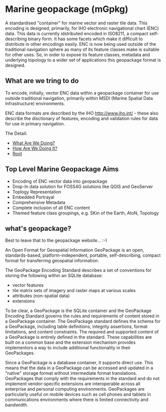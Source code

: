 # Marine geopackage (mGpkg)

A standardised "container" for marine vector and raster tile data. This encoding is designed, primarily, for IHO electronic navigational chart (ENC) data. This data is currently idstributed encoded in ISO8211, a compact self-describing binary form. It has some facets which make it difficult to distribute in other encodings easily. ENC is now being used outside of the traditional navigation sphere as many of its feature classes make is suitable for other uses. So, in order to expose its feature classes, metadata and underlying topology to a wider set of applications this geopackage format is designed.

## What are we tring to do
To encode, initially, vector ENC data within a geopackage container for use outside traditional navigation, primarily within MSDI (Marine Spatial Data Infrastructure) environments.

ENC data formats are described by the IHO http://www.iho.int/ - these also describe the disctionary of features, encoding and validation rules for data for use in primary navigation. 

The Detail:
* [What Are We Doing?](docs/whatarewedoing.md)
* [How Are We Doing It?](docs/howarewedoingit.md)
* [Root](/README.md)

## Top Level Marine Geopackage Aims
* Encoding of ENC vector data into geopackage
* Drop-In data solution for FOSS4G solutions like QGIS and GeoServer
* Toplogy Representation
* Embedded Portrayal
* Comprehensive Metadata
* Complete inclusion of all ENC content
* Themed feature class groupings, e.g. SKin of the Earth, AtoN, Topology



## what's geopackage? 

Best to leave that to the geopackage website... :-)

An Open Format for Geospatial Information
GeoPackage is an open, standards-based, platform-independent, portable, self-describing, compact format for transferring geospatial information.

The GeoPackage Encoding Standard describes a set of conventions for storing the following within an SQLite database:

* vector features
* tile matrix sets of imagery and raster maps at various scales
* attributes (non-spatial data)
* extensions

To be clear, a GeoPackage is the SQLite container and the GeoPackage Encoding Standard governs the rules and requirements of content stored in a GeoPackage container. The GeoPackage standard defines the schema for a GeoPackage, including table definitions, integrity assertions, format limitations, and content constraints. The required and supported content of a GeoPackage is entirely defined in the standard. These capabilities are built on a common base and the extension mechanism provides implementors a way to include additional functionality in their GeoPackages.

Since a GeoPackage is a database container, it supports direct use. This means that the data in a GeoPackage can be accessed and updated in a "native" storage format without intermediate format translations. GeoPackages that comply with the requirements in the standard and do not implement vendor-specific extensions are interoperable across all enterprise and personal computing environments. GeoPackages are particularly useful on mobile devices such as cell phones and tablets in communications environments where there is limited connectivity and bandwidth.
